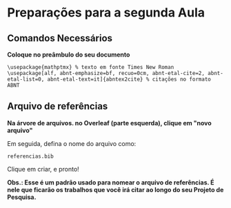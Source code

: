# **Preparações para a segunda Aula**

## Comandos Necessários

**Coloque no preâmbulo do seu documento**

```
\usepackage{mathptmx} % texto em fonte Times New Roman
\usepackage[alf, abnt-emphasize=bf, recuo=0cm, abnt-etal-cite=2, abnt-etal-list=0, abnt-etal-text=it]{abntex2cite} % citações no formato ABNT
```

## Arquivo de referências

**Na árvore de arquivos. no Overleaf (parte esquerda), clique em "novo arquivo"**

Em seguida, defina o nome do arquivo como: 

```
referencias.bib
```

Clique em criar, e pronto!

**Obs.: Esse é um padrão usado para nomear o arquivo de referências. É nele que ficarão os trabalhos que você irá citar ao longo do seu Projeto de Pesquisa.**
